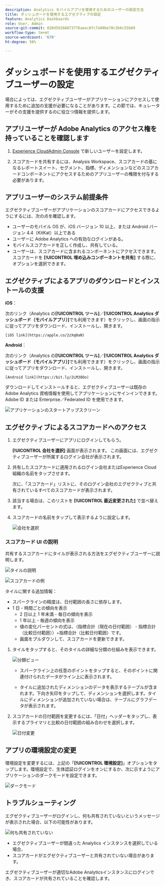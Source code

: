 ```yaml
---
description: Analytics モバイルアプリを使用するためのユーザーの設定方法
title: ダッシュボードを使用するエグゼクティブの設定
feature: Analytics Dashboards
role: User, Admin
source-git-commit: 020d59268873776aeec8fc7a90be70c3b6c55b69
workflow-type: tm+mt
source-wordcount: '670'
ht-degree: 56%

---
```



# ダッシュボードを使用するエグゼクティブユーザーの設定

場合によっては、エグゼクティブユーザーがアプリケーションにアクセスして使用するために追加の支援が必要になることがあります。この節では、キュレーターがその支援を提供するのに役立つ情報を提供します。

## アプリユーザーが Adobe Analytics のアクセス権を持っていることを確認します

1. [Experience CloudAdmin Console](https://experienceleague.adobe.com/docs/analytics/admin/admin-console/permissions/product-profile.html?lang=en) で新しいユーザーを設定します。

1. スコアカードを共有するには、Analysis Workspace、スコアカードの基になるレポートスイート、セグメント、指標、ディメンションなどのスコアカードコンポーネントにアクセスするためのアプリユーザーの権限を付与する必要があります。

## アプリユーザーのシステム前提条件

エグゼクティブユーザーがアプリケーションのスコアカードにアクセスできるようにするには、次の点を確認します。

* ユーザーのモバイル OS が、iOS バージョン 10 以上、または Android バージョン 4.4（KitKat）以上である
* ユーザーに Adobe Analytics への有効なログインがある。
* モバイルスコアカードを正しく作成し、共有している。
* ユーザーは、スコアカードに含まれるコンポーネントにアクセスできます。 スコアカードを **[!UICONTROL 埋め込みコンポーネントを共有]** する際に、オプションを選択できます。

## エグゼクティブによるアプリのダウンロードとインストールの支援

**iOS**：

次のリンク（Analytics の&#x200B;**[!UICONTROL ツール]**／**[!UICONTROL Analytics ダッシュボード（モバイルアプリ）]**&#x200B;でも利用できます）をクリックし、画面の指示に従ってアプリをダウンロード、インストールし、開きます。

`[iOS link](https://apple.co/2zXq0aN)`

**Android**：

次のリンク（Analytics の&#x200B;**[!UICONTROL ツール]**／**[!UICONTROL Analytics ダッシュボード（モバイルアプリ）]**&#x200B;でも利用できます）をクリックし、画面の指示に従ってアプリをダウンロード、インストールし、開きます。

`[Android link](https://bit.ly/2LM38Oo)`

ダウンロードしてインストールすると、エグゼクティブユーザーは既存の Adobe Analytics 資格情報を使用してアプリケーションにサインインできます。Adobe ID または Enterprise／Federated ID を使用できます。

![アプリケーションのスタートアップスクリーン](assets/welcome.png)

## エグゼクティブによるスコアカードへのアクセス

1. エグゼクティブユーザーにアプリにログインしてもらう。

   **[!UICONTROL 会社を選択]** 画面が表示されます。 この画面には、エグゼクティブユーザーが所属するログイン会社が表示されます。

1. 共有したスコアカードに適用されるログイン会社またはExperience Cloud組織の名前をタップさせます。

   次に、「スコアカード」リストに、そのログイン会社のエグゼクティブと共有されているすべてのスコアカードが表示されます。

1. 該当する場合は、このリストを **[!UICONTROL 最近変更された]** で並べ替えます。

1. スコアカードの名前をタップして表示するように設定します。

   ![会社を選択](assets/accesscard.png)


### スコアカード UI の説明

共有するスコアカードにタイルが表示される方法をエグゼクティブユーザーに説明します。

![タイルの説明](assets/newexplain.png)

![スコアカードの例](assets/intro_scorecard.png)

タイルに関する追加情報：

* スパークラインの精度は、日付範囲の長さに依存します。
* 1 日 - 時間ごとの傾向を表示
   * 2 日以上 1 年未満 - 毎日の傾向を表示
   * 1 年以上 - 毎週の傾向を表示
   * 値の変化パーセントの式は、（指標合計（現在の日付範囲） - 指標合計（比較日付範囲））÷指標合計（比較日付範囲）です。
   * 画面をプルダウンして、スコアカードを更新できます。


1. タイルをタップすると、そのタイルの詳細な分類の仕組みを表示できます。

   ![分類ビュー](assets/sparkline.png)

   * スパークライン上の任意のポイントをタップすると、そのポイントに関連付けられたデータがライン上に表示されます。

   * タイルに追加されたディメンションのデータを表示するテーブルが含まれます。下向き矢印をタップして、ディメンションを選択します。タイルにディメンションが追加されていない場合は、テーブルにグラフデータが表示されます。

1. スコアカードの日付範囲を変更するには、「日付」ヘッダーをタップし、表示するプライマリと比較の日付範囲の組み合わせを選択します。

   ![日付変更](assets/changedate.png)

## アプリの環境設定の変更

環境設定を変更するには、上記の「**[!UICONTROL 環境設定]**」オプションをタップします。環境設定で、生体認証ログインをオンにするか、次に示すようにアプリケーションのダークモードを設定できます。

![ダークモード](assets/darkmode.png)

## トラブルシューティング

エグゼクティブユーザーがログインし、何も共有されていないというメッセージが表示された場合、以下の可能性があります。

![何も共有されていない](assets/nothing.png)

* エグゼクティブユーザーが間違った Analytics インスタンスを選択している場合、
* スコアカードがエグゼクティブユーザーと共有されていない場合があります。

エグゼクティブユーザーが適切なAdobe Analyticsインスタンスにログインでき、スコアカードが共有されていることを確認します。

